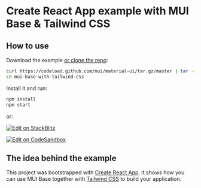 # Create React App example with MUI Base & Tailwind CSS

## How to use

Download the example [or clone the repo](https://github.com/mui/material-ui):

<!-- #default-branch-switch -->

```sh
curl https://codeload.github.com/mui/material-ui/tar.gz/master | tar -xz --strip=2 material-ui-master/examples/mui-base-with-tailwind-css
cd mui-base-with-tailwind-css
```

Install it and run:

```sh
npm install
npm start
```

or:

<!-- #default-branch-switch -->

[![Edit on StackBlitz](https://developer.stackblitz.com/img/open_in_stackblitz.svg)](https://stackblitz.com/github/mui/material-ui/tree/master/examples/mui-base-with-tailwind-css)

[![Edit on CodeSandbox](https://codesandbox.io/static/img/play-codesandbox.svg)](https://codesandbox.io/s/github/mui/material-ui/tree/master/examples/mui-base-with-tailwind-css)

## The idea behind the example

This project was bootstrapped with [Create React App](https://github.com/facebook/create-react-app).
It shows how you can use MUI Base together with [Tailwind CSS](https://tailwindcss.com/) to build your application.
